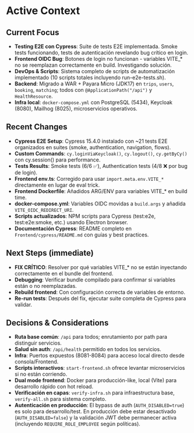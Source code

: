 # Active Context

## Current Focus
- **Testing E2E con Cypress**: Suite de tests E2E implementada. Smoke tests funcionando, tests de autenticación revelando bug crítico en login.
- **Frontend OIDC Bug**: Botones de login no funcionan - variables VITE_* no se reemplazan correctamente en build. Investigando solución.
- **DevOps & Scripts**: Sistema completo de scripts de automatización implementado (10 scripts totales incluyendo run-e2e-tests.sh).
- **Backend**: Migrado a WAR + Payara Micro (JDK17) en `trips`, `users`, `booking`, `matching`; todos con `@ApplicationPath("/api")` y `HealthResource`.
- **Infra local**: `docker-compose.yml` con PostgreSQL (5434), Keycloak (8080), Mailhog (8025), microservicios operativos.

## Recent Changes
- **Cypress E2E Setup**: Cypress 15.4.0 instalado con ~21 tests E2E organizados en suites (smoke, authentication, navigation, flows).
- **Custom Commands**: `cy.loginViaKeycloak()`, `cy.logout()`, `cy.getByCy()` con cy.session() para performance.
- **Tests Results**: Smoke tests (6/6 ✅), Authentication tests (4/8 ❌ por bug de login).
- **Frontend env.ts**: Corregido para usar `import.meta.env.VITE_*` directamente en lugar de eval trick.
- **Frontend Dockerfile**: Añadidos ARG/ENV para variables VITE_* en build time.
- **docker-compose.yml**: Variables OIDC movidas a `build.args` y añadida `VITE_OIDC_REDIRECT_URI`.
- **Scripts actualizados**: NPM scripts para Cypress (test:e2e, test:e2e:smoke, etc.) usando Electron browser.
- **Documentación Cypress**: README completo en `Frontend/cypress/README.md` con guías y best practices.

## Next Steps (immediate)
- **FIX CRÍTICO**: Resolver por qué variables VITE_* no se están inyectando correctamente en el bundle del frontend.
- **Debugging**: Verificar bundle compilado para confirmar si variables están o no reemplazadas.
- **Rebuild frontend**: Con configuración correcta de variables de entorno.
- **Re-run tests**: Después del fix, ejecutar suite completa de Cypress para validar.

## Decisions & Considerations
- **Ruta base común**: `/api` para todos; enrutamiento por path para distinguir servicios.
- **Salud sin auth**: `/api/health` permitido en todos los servicios.
- **Infra**: Puertos expuestos (8081-8084) para acceso local directo desde consola/Frontend.
- **Scripts interactivos**: `start-frontend.sh` ofrece levantar microservicios si no están corriendo.
- **Dual mode frontend**: Docker para producción-like, local (Vite) para desarrollo rápido con hot reload.
- **Verificación en capas**: `verify-infra.sh` para infraestructura base, `verify-all.sh` para sistema completo.
 - **Autenticación en producción**: El bypass de auth (`AUTH_DISABLED=true`) es solo para desarrollo/test. En producción debe estar desactivado (`AUTH_DISABLED=false`) y la validación JWT debe permanecer activa (incluyendo `REQUIRE_ROLE_EMPLOYEE` según políticas).
